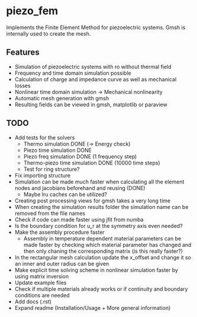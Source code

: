 # piezo_fem

Implements the Finite Element Method for piezoelectric systems.
Gmsh is internally used to create the mesh.

## Features
- Simulation of piezoelectric systems with ro without thermal field
- Frequency and time domain simulation possible
- Calculation of charge and impedance curve as well as mechanical losses
- Nonlinear time domain simulation -> Mechanical nonlinearity
- Automatic mesh generation with gmsh
- Resulting fields can be viewed in gmsh, matplotlib or paraview

## TODO
- Add tests for the solvers
  - Thermo simulation DONE (-> Energy check)
  - Piezo time simulation DONE
  - Piezo freq simulation DONE (1 frequency step)
  - Thermo-piezo time simulation DONE (10000 time steps)
  - Test for ring structure?
- Fix importing structure
- Simulation can be made much faster when calculating all the element nodes and
    jacobians beforehand and reusing (DONE)
  - Maybe lru caches can be utilized?
- Creating post processing views for gmsh takes a very long time
- When creating the simulation results folder the simulation name can be
  removed from the file names
- Check if code can made faster using jfit from numba
- Is the boundary condition for u_r at the symmetry axis even needed?
- Make the assembly procedure faster
  - Assembly in temperature dependent material parameters can be made faster by
     checking which material parameter has changed and then only chaning the
     corresponding matrix (is this really faster?)
- In the rectangular mesh calculation update the x_offset and change it so an
  inner and outer radius can be given
- Make explicit time solving scheme in nonlinear simulation faster by using
  matrix inversion
- Update example files
- Check if multiple materials already works or if continuity and boundary
  conditions are needed
- Add docs (.rst)
- Expand readme (Installation/Usage + More general information)
